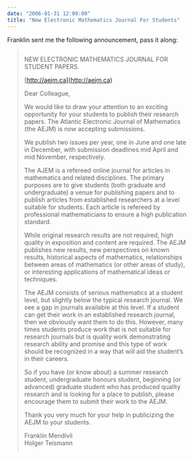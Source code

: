 ```yaml
---
date: "2006-01-31 12:00:00"
title: "New Electronic Mathematics Journal For Students"
---
```




Franklin sent me the following announcement, pass it along:
<blockquote style="overflow:auto; width:10cm;"><p>NEW ELECTRONIC MATHEMATICS JOURNAL FOR STUDENT PAPERS.

[http://aejm.ca](http://aejm.ca)

Dear Colleague,

We would like to draw your attention to an exciting opportunity for your students to publish their research papers. The Atlantic Electronic Journal of Mathematics (the AEJM) is now accepting submissions.

We publish two issues per year, one in June and one late in December, with submission deadlines mid April and mid November, respectively.

The AJEM is a refereed online journal for articles in mathematics and related disciplines. The primary purposes are to give students (both graduate and undergraduate) a venue for publishing papers and to publish articles from established researchers at a level suitable for students. Each article is refereed by professional mathematicians to ensure a high publication standard.

While original research results are not required, high quality in exposition and content are required. The AEJM publishes new results, new perspectives on known results, historical aspects of mathematics, relationships between areas of mathematics (or other areas of study), or interesting applications of mathematical ideas or techniques.

The AEJM consists of serious mathematics at a student level, but slightly below the typical research journal. We see a gap in journals available at this level. If a student can get their work in an established research journal, then we obviously want them to do this. However, many times students produce work that is not suitable for research journals but is quality work demonstrating research ability and promise and this type of work should be recognized in a way that will aid the student&rsquo;s in their careers.

So if you have (or know about) a summer research student, undergraduate honours student, beginning (or advanced) graduate student who has produced quality research and is looking for a place to publish, please encourage them to submit their work to the AEJM.

Thank you very much for your help in publicizing the AEJM to your students.

Franklin Mendivil<br/>
Holger Teismann


